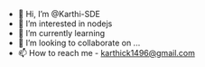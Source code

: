 - 👋 Hi, I’m @Karthi-SDE
- 👀 I’m interested in nodejs
- 🌱 I’m currently learning 
- 💞️ I’m looking to collaborate on ...
- 📫 How to reach me - karthick1496@gmail.com
<!---
Karthi-SDE/Karthi-SDE is a ✨ special ✨ repository because its `README.md` (this file) appears on your GitHub profile.
You can click the Preview link to take a look at your changes.
--->
